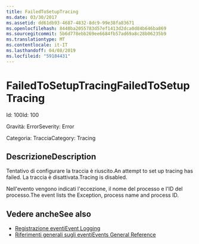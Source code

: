 ```yaml
---
title: FailedToSetupTracing
ms.date: 03/30/2017
ms.assetid: dd61db93-4687-4832-8dc9-99e38fa83671
ms.openlocfilehash: 8448ba2055783d57ef1413d2dca0d84b646ba869
ms.sourcegitcommit: 5b6d778ebb269ee6684fb57ad69a8c28b06235b9
ms.translationtype: MT
ms.contentlocale: it-IT
ms.lasthandoff: 04/08/2019
ms.locfileid: "59184431"
---
```

# <a name="failedtosetuptracing"></a><span data-ttu-id="fc391-102">FailedToSetupTracing</span><span class="sxs-lookup"><span data-stu-id="fc391-102">FailedToSetupTracing</span></span>
<span data-ttu-id="fc391-103">Id: 100</span><span class="sxs-lookup"><span data-stu-id="fc391-103">Id: 100</span></span>  
  
 <span data-ttu-id="fc391-104">Gravità: Error</span><span class="sxs-lookup"><span data-stu-id="fc391-104">Severity: Error</span></span>  
  
 <span data-ttu-id="fc391-105">Categoria: Traccia</span><span class="sxs-lookup"><span data-stu-id="fc391-105">Category: Tracing</span></span>  
  
## <a name="description"></a><span data-ttu-id="fc391-106">Descrizione</span><span class="sxs-lookup"><span data-stu-id="fc391-106">Description</span></span>  
 <span data-ttu-id="fc391-107">Tentativo di configurare la traccia è riuscito.</span><span class="sxs-lookup"><span data-stu-id="fc391-107">An attempt to set up tracing has failed.</span></span> <span data-ttu-id="fc391-108">La traccia è disattivata.</span><span class="sxs-lookup"><span data-stu-id="fc391-108">Tracing is disabled.</span></span>  
  
 <span data-ttu-id="fc391-109">Nell'evento vengono indicati l'eccezione, il nome del processo e l'ID del processo.</span><span class="sxs-lookup"><span data-stu-id="fc391-109">The event lists the Exception, process name and process ID.</span></span>  
  
## <a name="see-also"></a><span data-ttu-id="fc391-110">Vedere anche</span><span class="sxs-lookup"><span data-stu-id="fc391-110">See also</span></span>

- [<span data-ttu-id="fc391-111">Registrazione eventi</span><span class="sxs-lookup"><span data-stu-id="fc391-111">Event Logging</span></span>](../../../../../docs/framework/wcf/diagnostics/event-logging/index.md)
- [<span data-ttu-id="fc391-112">Riferimenti generali sugli eventi</span><span class="sxs-lookup"><span data-stu-id="fc391-112">Events General Reference</span></span>](../../../../../docs/framework/wcf/diagnostics/event-logging/events-general-reference.md)
